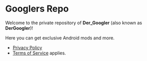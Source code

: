 # Googlers Repo

Welcome to the private repository of **Der_Googler** (also known as **DerGoogler**)!

Here you can get exclusive Android mods and more.

- [Privacy Policy](https://dergoogler.com/legal/privacy-policy)
- [Terms of Service](https://dergoogler.com/legal/tos) applies. 
